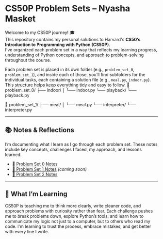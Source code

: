 # CS50P Problem Sets – Nyasha Masket

Welcome to my CS50P journey! 🎓  
This repository contains my personal solutions to Harvard's **CS50’s Introduction to Programming with Python (CS50P)**.  
I've organized each problem set in a way that reflects my learning progress, understanding of Python concepts, and approach to problem-solving throughout the course.

Each problem set is placed in its own folder (e.g., `problem_set_0`, `problem_set_1`), and inside each of those, you’ll find subfolders for the individual tasks, each containing a solution file (e.g., `meal.py`, `indoor.py`). This structure helps keep everything tidy and easy to follow.
📁 problem_set_0/
├── indoor/
│ └── indoor.py
└── playback/
└── playback.py

📁 problem_set_1/
├── meal/
│ └── meal.py
└── interpreter/
└── interpreter.py

---

## 📚 Notes & Reflections

I’m documenting what I learn as I go through each problem set. These notes include key concepts, challenges I faced, my approach, and lessons learned.

- [📝 Problem Set 0 Notes](problem_set_0/NOTES.md)
- [📝 Problem Set 1 Notes](problem_set_1/NOTES.md) _(coming soon)_
- [📝 Problem Set 2 Notes](problem_set_2/NOTES.md) 
---

## 🌱 What I’m Learning

CS50P is teaching me to think more clearly, write cleaner code, and approach problems with curiosity rather than fear. Each challenge pushes me to break problems down, explore Python’s tools, and learn how to communicate my logic not just to a computer, but to others who read my code. I'm learning to trust the process, embrace mistakes, and get better with every line I write.
